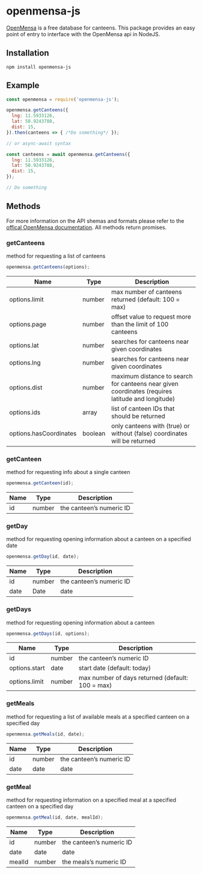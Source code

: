 # openmensa-js

[OpenMensa](https://openmensa.org/) is a free database for canteens. This package provides an easy point of entry to interface with the OpenMensa api in NodeJS.

## Installation

```shell
npm install openmensa-js
```

## Example
```js
const openmensa = require('openmensa-js');

openmensa.getCanteens({
  lng: 11.5933126,
  lat: 50.9243788,
  dist: 15,
}).then(canteens => { /*Do something*/ });

// or async-await syntax

const canteens = await openmensa.getCanteens({
  lng: 11.5933126,
  lat: 50.9243788,
  dist: 15,
});

// Do something
```


## Methods

For more information on the API shemas and formats please refer to the [offical OpenMensa documentation](https://doc.openmensa.org/api/v2/).
All methods return promises.

### getCanteens

method for requesting a list of canteens

```js
openmensa.getCanteens(options);
```

| Name                   | Type    | Description                                                                                      |
|------------------------|---------|--------------------------------------------------------------------------------------------------|
| options.limit          | number  | max number of canteens returned (default: 100 = max)                                             |
| options.page           | number  | offset value to request more than the limit of 100 canteens                                      |
| options.lat            | number  | searches for canteens near given coordinates                                                     |
| options.lng            | number  | searches for canteens near given coordinates                                                     |
| options.dist           | number  | maximum distance to search for canteens near given coordinates (requires latitude and longitude) |
| options.ids            | array   | list of canteen IDs that should be returned                                                      |
| options.hasCoordinates | boolean | only canteens with (true) or without (false) coordinates will be returned                        |


### getCanteen

method for requesting info about a single canteen

```js
openmensa.getCanteen(id);
```

| Name       | Type    | Description                 |
|------------|---------|-----------------------------|
| id         | number  | the canteen’s numeric ID    |                                                                         |


### getDay

method for requesting opening information about a canteen on a specified date

```js
openmensa.getDay(id, date);
```

| Name     | Type    | Description                |
|----------|---------|----------------------------|
| id       | number  | the canteen’s numeric ID   |
| date     | Date    | date                       |


### getDays

method for requesting opening information about a canteen

```js
openmensa.getDays(id, options);
```

| Name                   | Type    | Description                                        |
|------------------------|---------|----------------------------------------------------|
| id                     | number  | the canteen’s numeric ID                           |
| options.start          | date    | start date (default: today)                        |
| options.limit          | number  | max number of days returned (default: 100 = max)   |

### getMeals

method for requesting a list of available meals at a specified canteen on a specified day

```js
openmensa.getMeals(id, date);
```

| Name                   | Type    | Description                                        |
|------------------------|---------|----------------------------------------------------|
| id                     | number  | the canteen’s numeric ID                           |
| date                   | date    | date                                               |

### getMeal

method for requesting information on a specified meal at a specified canteen on a specified day

```js
openmensa.getMeal(id, date, mealId);
```

| Name                   | Type    | Description                                        |
|------------------------|---------|----------------------------------------------------|
| id                     | number  | the canteen’s numeric ID                           |
| date                   | date    | date                                               |
| mealId                 | number  | the meals’s numeric ID                             |
